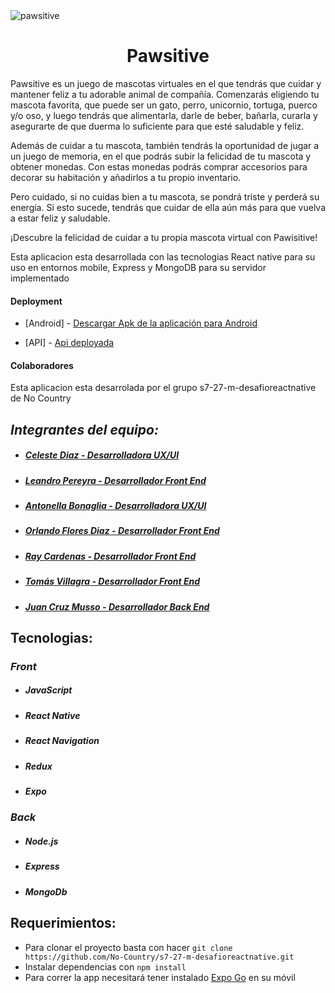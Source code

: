 

<img src='https://res.cloudinary.com/ddkurzft6/image/upload/v1681843052/pawsitive/logoparaleNAdro-01_utulfl.png' alt="pawsitive"/>
 <p align="center">
<h1 style="text-align: center;">Pawsitive</h1>
Pawsitive es un juego de mascotas virtuales en el que tendrás que cuidar y mantener feliz a tu adorable animal de compañía. Comenzarás eligiendo tu mascota favorita, que puede ser un gato, perro, unicornio, tortuga, puerco y/o oso, y luego tendrás que alimentarla, darle de beber, bañarla, curarla y asegurarte de que duerma lo suficiente para que esté saludable y feliz.

Además de cuidar a tu mascota, también tendrás la oportunidad de jugar a un juego de memoria, en el que podrás subir la felicidad de tu mascota y obtener monedas. Con estas monedas podrás comprar accesorios para decorar su habitación y añadirlos a tu propio inventario.

Pero cuidado, si no cuidas bien a tu mascota, se pondrá triste y perderá su energía. Si esto sucede, tendrás que cuidar de ella aún más para que vuelva a estar feliz y saludable.

¡Descubre la felicidad de cuidar a tu propia mascota virtual con Pawisitive!
<p>


<p>Esta aplicacion esta desarrollada con las tecnologias React native para su uso en entornos mobile, Express y MongoDB para su servidor implementado</p>
<h4>Deployment</h4>

- [Android] - [Descargar Apk de la aplicación para Android]()

- [API] - [Api deployada](https://s7-27-m-desafioreactnative-production.up.railway.app)


<h4>Colaboradores</h4>
<p>Esta aplicacion esta desarrolada por el grupo <span>s7-27-m-desafioreactnative</span> de No Country</p>

## _Integrantes del equipo:_
* ##### [Celeste Diaz - Desarrolladora UX/UI](https://www.behance.net/Bluewesome) #####
* ##### [Leandro Pereyra - Desarrollador Front End](https://www.linkedin.com/in/leandro-pereyra/) #####
* ##### [Antonella Bonaglia - Desarrolladora UX/UI](https://www.linkedin.com/in/) #####
* ##### [Orlando Flores Diaz - Desarrollador Front End](https://www.linkedin.com/in/orlando-flores365/) #####
* ##### [Ray Cardenas - Desarrollador Front End](https://www.linkedin.com/in/ray-kevin-cardenas-mayma-a59a341bb) #####
* ##### [Tomás Villagra - Desarrollador Front End](https://www.linkedin.com/in/tomas-villagra-381a8a24b/) #####
* ##### [Juan Cruz Musso - Desarrollador Back End](https://www.linkedin.com/in/) #####

## Tecnologias:
### _Front_
* ##### JavaScript #####
* ##### React Native #####
* ##### React Navigation #####
* ##### Redux #####
* ##### Expo #####

### _Back_
* ##### Node.js #####
* ##### Express #####
* ##### MongoDb #####

## Requerimientos:
* Para clonar el proyecto basta con hacer `git clone https://github.com/No-Country/s7-27-m-desafioreactnative.git`
* Instalar dependencias con `npm install`
* Para correr la app necesitará tener instalado [Expo Go](https://expo.dev/) en su móvil
